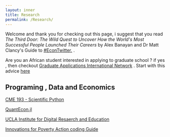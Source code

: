 ```yaml
---
layout: inner
title: Research
permalink: /Research/
---
```


 Welcome and thank you for checking out this page, i suggest that you read _The Third Door: The Wild Quest to Uncover How the World's Most Successful People Launched Their Careers_ by Alex Banayan and Dr Matt Clancy's Guide to [#EconTwitter.](https://mattclancy.medium.com/a-beginners-guide-to-econtwitter-d237a3a4608b/) .
  
  
  Are you an African student interested in applying to graduate school ? if yes , then checkout [Graduate Applications International Network](http://gain-learning.net/) . Start with this advice [here](https://riccardodicato.wordpress.com/2021/04/23/phd_application_tips/) 
  

## Programing , Data and Economics 

[CME 193 - Scientific Python](http://web.stanford.edu/class/cme193/syllabus.htmll)

[QuantEcon.jl](https://quantecon.org/quantecon-jl/)
   
[UCLA Institute for Digital Resaerch and Education](https://stats.idre.ucla.edu/stata/)

[Innovations for Poverty Action coding Guide](https://povertyaction.github.io/guides/cleaning/readme/)


